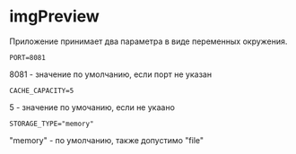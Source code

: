 # imgPreview


Приложение принимает два параметра в виде переменных окружения.

```
PORT=8081
```
8081 - значение по умолчанию, если порт не указан

```
CACHE_CAPACITY=5
```

5 - значение по умочанию, если не укаано


```
STORAGE_TYPE="memory"
```
"memory" - по умолчанию, также допустимо "file"

